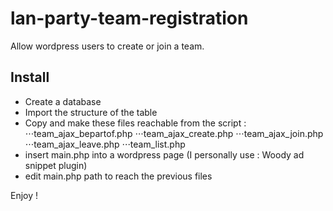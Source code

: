 # lan-party-team-registration
Allow wordpress users to create or join a team.

## Install

- Create a database
- Import the structure of the table
- Copy and make these files reachable from the script :
  ⋅⋅⋅team_ajax_bepartof.php
  ⋅⋅⋅team_ajax_create.php
  ⋅⋅⋅team_ajax_join.php
  ⋅⋅⋅team_ajax_leave.php
  ⋅⋅⋅team_list.php
- insert main.php into a wordpress page (I personally use : Woody ad snippet plugin)
- edit main.php path to reach the previous files

Enjoy !
